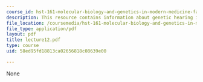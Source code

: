 ```yaml
---
course_id: hst-161-molecular-biology-and-genetics-in-modern-medicine-fall-2007
description: This resource contains information about genetic hearing impairment.
file_location: /coursemedia/hst-161-molecular-biology-and-genetics-in-modern-medicine-fall-2007/58ed95fd18813ca02656818c08639e00_lecture12.pdf
file_type: application/pdf
layout: pdf
title: lecture12.pdf
type: course
uid: 58ed95fd18813ca02656818c08639e00

---
```

None